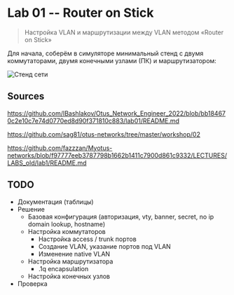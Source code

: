 # Lab 01 -- Router on Stick

> Настройка VLAN и маршрутизации между VLAN методом «Router on Stick»

Для начала, соберём в симуляторе минимальный стенд с
двумя коммутаторами, двумя конечными узлами (ПК) и
маршрутизатором:

![Стенд сети](images/01-stand.png)

## Sources

https://github.com/IBashlakov/Otus_Network_Engineer_2022/blob/bb184670c2e10c7e74d0770ed8d90f371810c883/lab01/README.md

https://github.com/sag81/otus-networks/tree/master/workshop/02

https://github.com/fazzzan/Myotus-networks/blob/f97777eeb3787798b1662b1411c7900d861c9332/LECTURES/LABS_old/lab1/README.md

## TODO

- Документация (таблицы)
- Решение
  - Базовая конфигурация (авторизация, vty, banner, secret, no ip domain lookup, hostname)
  - Настройка коммутаторов
    - Настройка access / trunk портов
    - Создание VLAN, указание портов под VLAN
    - Изменение native VLAN
  - Настройка маршрутизатора
    - .1q encapsulation
  - Настройка конечных узлов
- Проверка
